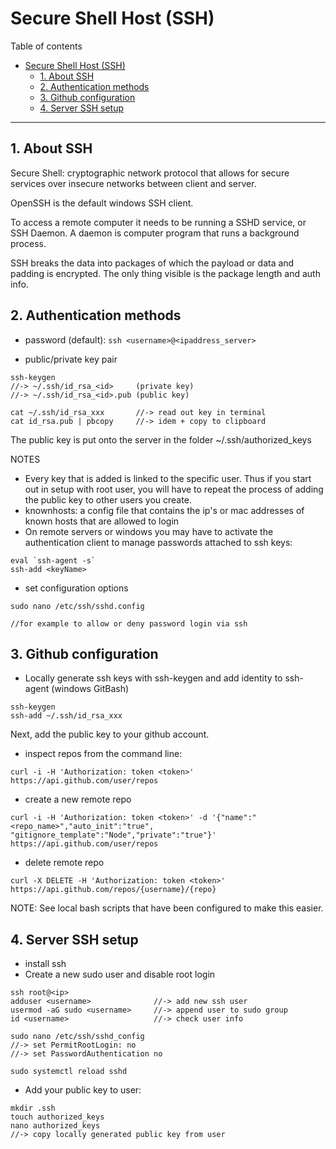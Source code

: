 # Secure Shell Host (SSH)
Table of contents
- [Secure Shell Host (SSH)](#secure-shell-host-ssh)
  - [1. About SSH](#1-about-ssh)
  - [2. Authentication methods](#2-authentication-methods)
  - [3. Github configuration](#3-github-configuration)
  - [4. Server SSH setup](#4-server-ssh-setup)
***

## 1. About SSH
Secure Shell: cryptographic network protocol that allows for secure services over insecure networks between client and server.

OpenSSH is the default windows SSH client.

To access a remote computer it needs to be running a SSHD service, or SSH Daemon. A daemon is computer program that runs a background process.

SSH breaks the data into packages of which the payload or data and padding is encrypted. The only thing visible is the package length and auth info. 

## 2. Authentication methods
- password (default): 
`ssh <username>@<ipaddress_server>`

- public/private key pair
```
ssh-keygen
//-> ~/.ssh/id_rsa_<id>		(private key)
//-> ~/.ssh/id_rsa_<id>.pub	(public key)

cat ~/.ssh/id_rsa_xxx		//-> read out key in terminal
cat id_rsa.pub | pbcopy		//-> idem + copy to clipboard
```
The public key is put onto the server in the folder ~/.ssh/authorized_keys

NOTES
- Every key that is added is linked to the specific user. Thus if you start out in setup with root user, you will have to repeat the process of adding the public key to other users you create.
- knownhosts: a config file that contains the ip's or mac addresses of known hosts that are allowed to login
- On remote servers or windows you may have to activate the authentication client to manage passwords attached to ssh keys:
```
eval `ssh-agent -s`
ssh-add <keyName>
```
- set configuration options
```
sudo nano /etc/ssh/sshd.config

//for example to allow or deny password login via ssh
```
## 3. Github configuration
- Locally generate ssh keys with ssh-keygen and add identity to ssh-agent (windows GitBash)
```
ssh-keygen
ssh-add ~/.ssh/id_rsa_xxx
```

Next, add the public key to your github account.

- inspect repos from the command line:
```
curl -i -H 'Authorization: token <token>' https://api.github.com/user/repos
```
- create a new remote repo
```
curl -i -H 'Authorization: token <token>' -d '{"name":"<repo_name>","auto_init":"true", "gitignore_template":"Node","private":"true"}' https://api.github.com/user/repos
```
- delete remote repo
```
curl -X DELETE -H 'Authorization: token <token>' https://api.github.com/repos/{username}/{repo}
```

NOTE: See local bash scripts that have been configured to make this easier.


## 4. Server SSH setup
- install ssh
- Create a new sudo user and disable root login
```
ssh root@<ip>
adduser <username>				//-> add new ssh user
usermod -aG sudo <username>		//-> append user to sudo group
id <username> 					//-> check user info

sudo nano /etc/ssh/sshd_config
//-> set PermitRootLogin: no
//-> set PasswordAuthentication no

sudo systemctl reload sshd
```
- Add your public key to user:
```
mkdir .ssh 
touch authorized_keys
nano authorized_keys
//-> copy locally generated public key from user
```